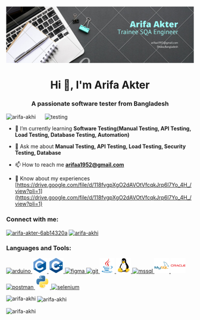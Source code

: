 ![logo](https://github.com/Arifa-Akhi/ArifaAkter/blob/main/Blue%20and%20Black%20Corporate%20LinkedIn%20Banner.png)
<h1 align="center">Hi 👋, I'm Arifa Akter</h1>
<h3 align="center">A passionate software tester from Bangladesh</h3>

<img align="right" alt="testing" width="400" src="https://www.cyanous.com/img/test3.gif">

<p align="left"> <img src="https://komarev.com/ghpvc/?username=arifa-akhi&label=Profile%20views&color=0e75b6&style=flat" alt="arifa-akhi" /> </p>

- 🌱 I’m currently learning **Software Testing(Manual Testing, API Testing, Load Testing, Database Testing, Automation)**

- 💬 Ask me about **Manual Testing, API Testing, Load Testing, Security Testing, Database**

- 📫 How to reach me **arifaa1952@gmail.com**

- 📄 Know about my experiences [https://drive.google.com/file/d/118fvgpXgO2dAVOtVfcqkJrp6l7Yo_4H_/view?pli=1](https://drive.google.com/file/d/118fvgpXgO2dAVOtVfcqkJrp6l7Yo_4H_/view?pli=1)

<h3 align="left">Connect with me:</h3>
<p align="left">
<a href="https://linkedin.com/in/arifa-akter-6ab14320a" target="blank"><img align="center" src="https://raw.githubusercontent.com/rahuldkjain/github-profile-readme-generator/master/src/images/icons/Social/linked-in-alt.svg" alt="arifa-akter-6ab14320a" height="30" width="40" /></a>
<a href="https://instagram.com/arifa-akhi" target="blank"><img align="center" src="https://raw.githubusercontent.com/rahuldkjain/github-profile-readme-generator/master/src/images/icons/Social/instagram.svg" alt="arifa-akhi" height="30" width="40" /></a>
</p>

<h3 align="left">Languages and Tools:</h3>
<p align="left"> <a href="https://www.arduino.cc/" target="_blank" rel="noreferrer"> <img src="https://cdn.worldvectorlogo.com/logos/arduino-1.svg" alt="arduino" width="40" height="40"/> </a> <a href="https://www.cprogramming.com/" target="_blank" rel="noreferrer"> <img src="https://raw.githubusercontent.com/devicons/devicon/master/icons/c/c-original.svg" alt="c" width="40" height="40"/> </a> <a href="https://www.w3schools.com/cpp/" target="_blank" rel="noreferrer"> <img src="https://raw.githubusercontent.com/devicons/devicon/master/icons/cplusplus/cplusplus-original.svg" alt="cplusplus" width="40" height="40"/> </a> <a href="https://www.figma.com/" target="_blank" rel="noreferrer"> <img src="https://www.vectorlogo.zone/logos/figma/figma-icon.svg" alt="figma" width="40" height="40"/> </a> <a href="https://git-scm.com/" target="_blank" rel="noreferrer"> <img src="https://www.vectorlogo.zone/logos/git-scm/git-scm-icon.svg" alt="git" width="40" height="40"/> </a> <a href="https://www.java.com" target="_blank" rel="noreferrer"> <img src="https://raw.githubusercontent.com/devicons/devicon/master/icons/java/java-original.svg" alt="java" width="40" height="40"/> </a> <a href="https://www.linux.org/" target="_blank" rel="noreferrer"> <img src="https://raw.githubusercontent.com/devicons/devicon/master/icons/linux/linux-original.svg" alt="linux" width="40" height="40"/> </a> <a href="https://www.microsoft.com/en-us/sql-server" target="_blank" rel="noreferrer"> <img src="https://www.svgrepo.com/show/303229/microsoft-sql-server-logo.svg" alt="mssql" width="40" height="40"/> </a> <a href="https://www.mysql.com/" target="_blank" rel="noreferrer"> <img src="https://raw.githubusercontent.com/devicons/devicon/master/icons/mysql/mysql-original-wordmark.svg" alt="mysql" width="40" height="40"/> </a> <a href="https://www.oracle.com/" target="_blank" rel="noreferrer"> <img src="https://raw.githubusercontent.com/devicons/devicon/master/icons/oracle/oracle-original.svg" alt="oracle" width="40" height="40"/> </a> <a href="https://postman.com" target="_blank" rel="noreferrer"> <img src="https://www.vectorlogo.zone/logos/getpostman/getpostman-icon.svg" alt="postman" width="40" height="40"/> </a> <a href="https://www.python.org" target="_blank" rel="noreferrer"> <img src="https://raw.githubusercontent.com/devicons/devicon/master/icons/python/python-original.svg" alt="python" width="40" height="40"/> </a> <a href="https://www.selenium.dev" target="_blank" rel="noreferrer"> <img src="https://raw.githubusercontent.com/detain/svg-logos/780f25886640cef088af994181646db2f6b1a3f8/svg/selenium-logo.svg" alt="selenium" width="40" height="40"/> </a> </p>

<p><img align="left" src="https://github-readme-stats.vercel.app/api/top-langs?username=arifa-akhi&show_icons=true&locale=en&layout=compact" alt="arifa-akhi" /></p>

<p>&nbsp;<img align="center" src="https://github-readme-stats.vercel.app/api?username=arifa-akhi&show_icons=true&locale=en" alt="arifa-akhi" /></p>

<p><img align="center" src="https://github-readme-streak-stats.herokuapp.com/?user=arifa-akhi&" alt="arifa-akhi" /></p>
